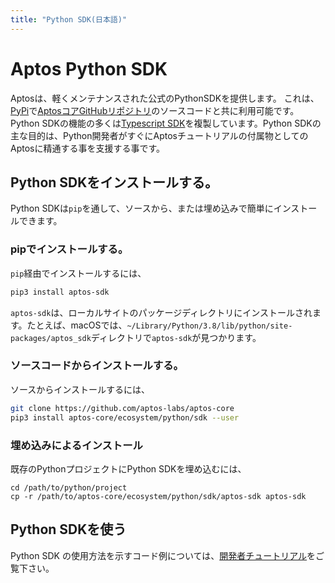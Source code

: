 ```yaml
---
title: "Python SDK(日本語)"
---
```


# Aptos Python SDK
Aptosは、軽くメンテナンスされた公式のPythonSDKを提供します。 これは、[PyPi](https://pypi.org/project/aptos-sdk/)で[AptosコアGitHubリポジトリ](https://github.com/aptos-labs/aptos-core/tree/main/ecosystem/python/sdk)のソースコードと共に利用可能です。Python SDKの機能の多くは[Typescript SDK](../ts-sdk/index.md)を複製しています。Python SDKの主な目的は、Python開発者がすぐにAptosチュートリアルの付属物としてのAptosに精通する事を支援する事です。

## Python SDKをインストールする。

Python SDKは`pip`を通して、ソースから、または埋め込みで簡単にインストールできます。

### pipでインストールする。

`pip`経由でインストールするには、

```bash
pip3 install aptos-sdk
```

`aptos-sdk`は、ローカルサイトのパッケージディレクトリにインストールされます。たとえば、macOSでは、`~/Library/Python/3.8/lib/python/site-packages/aptos_sdk`ディレクトリで`aptos-sdk`が見つかります。

### ソースコードからインストールする。

ソースからインストールするには、

```bash
git clone https://github.com/aptos-labs/aptos-core
pip3 install aptos-core/ecosystem/python/sdk --user
```

### 埋め込みによるインストール

既存のPythonプロジェクトにPython SDKを埋め込むには、

```
cd /path/to/python/project
cp -r /path/to/aptos-core/ecosystem/python/sdk/aptos-sdk aptos-sdk
```

## Python SDKを使う

Python SDK の使用方法を示すコード例については、[開発者チュートリアル](../../tutorials/index.md)をご覧下さい。 
